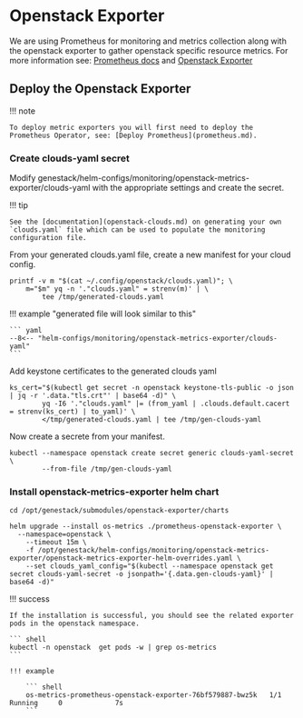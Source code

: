 # Openstack Exporter

We are using Prometheus for monitoring and metrics collection along with the openstack exporter to gather openstack specific resource metrics.
For more information see: [Prometheus docs](https://prometheus.io) and [Openstack Exporter](https://github.com/openstack-exporter/openstack-exporter)

## Deploy the Openstack Exporter

!!! note

    To deploy metric exporters you will first need to deploy the Prometheus Operator, see: [Deploy Prometheus](prometheus.md).

### Create clouds-yaml secret

Modify genestack/helm-configs/monitoring/openstack-metrics-exporter/clouds-yaml with the appropriate settings and create the secret.

!!! tip

    See the [documentation](openstack-clouds.md) on generating your own `clouds.yaml` file which can be used to populate the monitoring configuration file.

From your generated clouds.yaml file, create a new manifest for your cloud config.

``` shell
printf -v m "$(cat ~/.config/openstack/clouds.yaml)"; \
    m="$m" yq -n '."clouds.yaml" = strenv(m)' | \
        tee /tmp/generated-clouds.yaml
```

!!! example "generated file will look similar to this"

    ``` yaml
    --8<-- "helm-configs/monitoring/openstack-metrics-exporter/clouds-yaml"
    ```

Add keystone certificates to the generated clouds yaml

``` shell
ks_cert="$(kubectl get secret -n openstack keystone-tls-public -o json | jq -r '.data."tls.crt"' | base64 -d)" \
        yq -I6 '."clouds.yaml" |= (from_yaml | .clouds.default.cacert = strenv(ks_cert) | to_yaml)' \
        </tmp/generated-clouds.yaml | tee /tmp/gen-clouds-yaml
```

Now create a secrete from your manifest.

``` shell
kubectl --namespace openstack create secret generic clouds-yaml-secret \
        --from-file /tmp/gen-clouds-yaml
```

### Install openstack-metrics-exporter helm chart

``` shell
cd /opt/genestack/submodules/openstack-exporter/charts

helm upgrade --install os-metrics ./prometheus-openstack-exporter \
  --namespace=openstack \
    --timeout 15m \
    -f /opt/genestack/helm-configs/monitoring/openstack-metrics-exporter/openstack-metrics-exporter-helm-overrides.yaml \
    --set clouds_yaml_config="$(kubectl --namespace openstack get secret clouds-yaml-secret -o jsonpath='{.data.gen-clouds-yaml}' | base64 -d)"
```

!!! success

    If the installation is successful, you should see the related exporter pods in the openstack namespace.

    ``` shell
    kubectl -n openstack  get pods -w | grep os-metrics
    ```

    !!! example

        ``` shell
        os-metrics-prometheus-openstack-exporter-76bf579887-bwz5k   1/1     Running     0             7s
        ```
